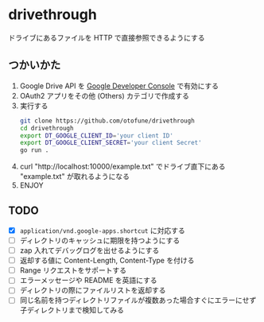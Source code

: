 drivethrough
===

ドライブにあるファイルを HTTP で直接参照できるようにする

つかいかた
---

1. Google Drive API を [Google Developer Console](console.developers.google.com/) で有効にする
1. OAuth2 アプリをその他 (Others) カテゴリで作成する
1. 実行する
    ```sh
    git clone https://github.com/otofune/drivethrough
    cd drivethrough
    export DT_GOOGLE_CLIENT_ID='your client ID'
    export DT_GOOGLE_CLIENT_SECRET='your client Secret'
    go run .
    ```
1. curl "http://localhost:10000/example.txt" でドライブ直下にある "example.txt" が取れるようになる
1. ENJOY

TODO
---
- [x] `application/vnd.google-apps.shortcut` に対応する
- [ ] ディレクトリのキャッシュに期限を持つようにする
- [ ] zap 入れてデバッグログを出せるようにする
- [ ] 返却する値に Content-Length, Content-Type を付ける
- [ ] Range リクエストをサポートする
- [ ] エラーメッセージや README を英語にする
- [ ] ディレクトリの際にファイルリストを返却する
- [ ] 同じ名前を持つディレクトリファイルが複数あった場合すぐにエラーにせず子ディレクトリまで検知してみる
